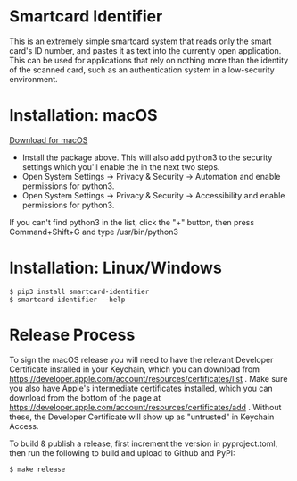 # Smartcard Identifier

This is an extremely simple smartcard system that reads only the smart card's
ID number, and pastes it as text into the currently open application. This can
be used for applications that rely on nothing more than the identity of the
scanned card, such as an authentication system in a low-security environment.


# Installation: macOS

[Download for macOS](https://github.com/shortstorybox/smartcard-identifier/releases/latest)

 * Install the package above. This will also add python3 to the security settings
   which you'll enable the in the next two steps.
 * Open System Settings -> Privacy & Security -> Automation and enable permissions for python3.
 * Open System Settings -> Privacy & Security -> Accessibility and enable permissions for python3.

If you can't find python3 in the list, click the "+" button, then
press Command+Shift+G and type /usr/bin/python3

# Installation: Linux/Windows

    $ pip3 install smartcard-identifier
    $ smartcard-identifier --help


# Release Process

To sign the macOS release you will need to have the relevant Developer
Certificate installed in your Keychain, which you can download from
https://developer.apple.com/account/resources/certificates/list . Make sure
you also have Apple's intermediate certificates installed, which you can download
from the bottom of the page at
https://developer.apple.com/account/resources/certificates/add . Without these,
the Developer Certificate will show up as "untrusted" in Keychain Access.


To build & publish a release, first increment the version in pyproject.toml,
then run the following to build and upload to Github and PyPI:

    $ make release

